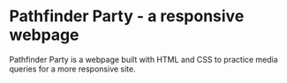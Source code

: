 # Pathfinder Party - a responsive webpage

Pathfinder Party is a webpage built with HTML and CSS to practice media queries for a more responsive site.
